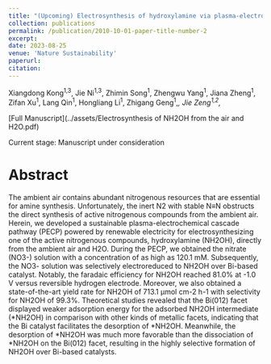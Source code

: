 ```yaml
---
title: "(Upcoming) Electrosynthesis of hydroxylamine via plasma-electrochemical cascade pathway using the air and water as raw materials"
collection: publications
permalink: /publication/2010-10-01-paper-title-number-2
excerpt: 
date: 2023-08-25
venue: 'Nature Sustainability'
paperurl: 
citation: 
---
```

Xiangdong Kong<sup>1,3</sup>, Jie Ni<sup>1,3</sup>, Zhimin Song<sup>1</sup>, Zhengwu Yang<sup>1</sup>, Jiana Zheng<sup>1</sup>, Zifan Xu<sup>1</sup>, Lang Qin<sup>1</sup>, Hongliang Li<sup>1</sup>, Zhigang Geng<sup>1</sup>,*, Jie Zeng<sup>1,2</sup>,*

[Full Manuscript](../assets/Electrosynthesis of NH2OH from the air and H2O.pdf)

Current stage: Manuscript under consideration

Abstract
===

The ambient air contains abundant nitrogenous resources that are essential for amine synthesis. Unfortunately, the inert N2 with stable N≡N obstructs the direct synthesis of active nitrogenous compounds from the ambient air. Herein, we developed a sustainable plasma-electrochemical cascade pathway (PECP) powered by renewable electricity for electrosynthesizing one of the active nitrogenous compounds, hydroxylamine (NH2OH), directly from the ambient air and H2O. During the PECP, we obtained the nitrate (NO3-) solution with a concentration of as high as 120.1 mM. Subsequently, the NO3- solution was selectively electroreduced to NH2OH over Bi-based catalyst. Notably, the faradaic efficiency for NH2OH reached 81.0% at -1.0 V versus reversible hydrogen electrode. Moreover, we also obtained a state-of-the-art yield rate for NH2OH of 713.1 μmol cm-2 h-1 with selectivity for NH2OH of 99.3%. Theoretical studies revealed that the Bi(012) facet displayed weaker adsorption energy for the adsorbed NH2OH intermediate (*NH2OH) in comparison with other kinds of metallic facets, indicating that the Bi catalyst facilitates the desorption of *NH2OH. Meanwhile, the desorption of *NH2OH was much more favorable than the dissociation of *NH2OH on the Bi(012) facet, resulting in the highly selective formation of NH2OH over Bi-based catalysts.

